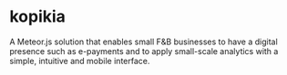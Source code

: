 # kopikia

A Meteor.js solution that enables small F&B businesses to have a digital presence such as e-payments
and to apply small-scale analytics with a simple, intuitive and mobile interface.
